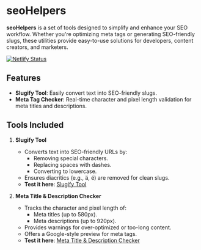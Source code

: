 # seoHelpers

**seoHelpers** is a set of tools designed to simplify and enhance your SEO workflow. Whether you're optimizing meta tags or generating SEO-friendly slugs, these utilities provide easy-to-use solutions for developers, content creators, and marketers.

[![Netlify Status](https://api.netlify.com/api/v1/badges/5fa2e640-c111-4486-a3a3-f853cf56f651/deploy-status)](https://app.netlify.com/sites/seohelpers/deploys)

## Features

- **Slugify Tool**: Easily convert text into SEO-friendly slugs.
- **Meta Tag Checker**: Real-time character and pixel length validation for meta titles and descriptions.

## Tools Included

1. **Slugify Tool**
   - Converts text into SEO-friendly URLs by:
     - Removing special characters.
     - Replacing spaces with dashes.
     - Converting to lowercase.
   - Ensures diacritics (e.g., ä, é) are removed for clean slugs.
   - **Test it here**: [Slugify Tool](https://seohelpers.netlify.app/slugify/)

2. **Meta Title & Description Checker**
   - Tracks the character and pixel length of:
     - Meta titles (up to 580px).
     - Meta descriptions (up to 920px).
   - Provides warnings for over-optimized or too-long content.
   - Offers a Google-style preview for meta tags.
   - **Test it here**: [Meta Title & Description Checker](https://seohelpers.netlify.app/meta-checker/)